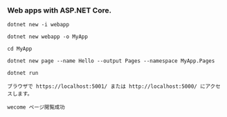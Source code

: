 ### Web apps with ASP.NET Core.


```
dotnet new -i webapp

dotnet new webapp -o MyApp

cd MyApp

dotnet new page --name Hello --output Pages --namespace MyApp.Pages

dotnet run

ブラウザで https://localhost:5001/ または http://localhost:5000/ にアクセスします。

wecome ページ閲覧成功
```
